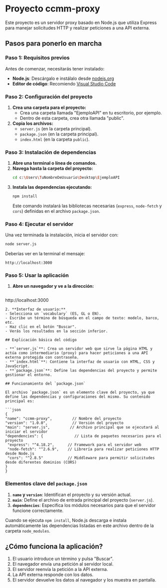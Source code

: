 # Proyecto ccmm-proxy

Este proyecto es un servidor proxy basado en Node.js que utiliza Express para manejar solicitudes HTTP y realizar peticiones a una API externa.

## Pasos para ponerlo en marcha

### Paso 1: Requisitos previos
Antes de comenzar, necesitarás tener instalado:
- **Node.js**: Descárgalo e instálalo desde [nodejs.org](https://nodejs.org/)
- **Editor de código**: Recomiendo [Visual Studio Code](https://code.visualstudio.com/)

### Paso 2: Configuración del proyecto
1. **Crea una carpeta para el proyecto:**
   - Crea una carpeta llamada "EjemploAPI" en tu escritorio, por ejemplo.
   - Dentro de esta carpeta, crea otra llamada "public".
2. **Copia los archivos:**
   - `server.js` (en la carpeta principal).
   - `package.json` (en la carpeta principal).
   - `index.html` (en la carpeta `public`).

### Paso 3: Instalación de dependencias
1. **Abre una terminal o línea de comandos.**
2. **Navega hasta la carpeta del proyecto:**
   ```sh
   cd c:\Users\TuNombreDeUsuario\Desktop\EjemploAPI
   ```
3. **Instala las dependencias ejecutando:**
   ```sh
   npm install
   ```
   Este comando instalará las bibliotecas necesarias (`express`, `node-fetch` y `cors`) definidas en el archivo `package.json`.

### Paso 4: Ejecutar el servidor
Una vez terminada la instalación, inicia el servidor con:
```sh
node server.js
```
Deberías ver en la terminal el mensaje:
```
http://localhost:3000
```

### Paso 5: Usar la aplicación
1. **Abre un navegador y ve a la dirección:**
   ```
http://localhost:3000
   ```
2. **Interfaz de usuario:**
   - Selecciona un `vocabulary` (ES, GL o EN).
   - Escribe un término de búsqueda en el campo de texto: modelo, barco, etc.
   - Haz clic en el botón "Buscar".
   - Verás los resultados en la sección inferior.

## Explicación básica del código

- **`server.js`**: Crea un servidor web que sirve la página HTML y actúa como intermediario (proxy) para hacer peticiones a una API externa protegida con contraseña.
- **`index.html`**: Contiene la interfaz de usuario con HTML, CSS y JavaScript.
- **`package.json`**: Define las dependencias del proyecto y permite gestionar el entorno.

## Funcionamiento del `package.json`

El archivo `package.json` es un elemento clave del proyecto, ya que define las dependencias y configuraciones del mismo. Su contenido principal es:

```json
{
  "name": "ccmm-proxy",         // Nombre del proyecto
  "version": "1.0.0",           // Versión del proyecto
  "main": "server.js",         // Archivo principal que se ejecutará al iniciar el servidor
  "dependencies": {              // Lista de paquetes necesarios para el proyecto
    "express": "^4.18.2",      // Framework para el servidor web
    "node-fetch": "^2.6.9",    // Librería para realizar peticiones HTTP desde Node.js
    "cors": "^2.8.5"           // Middleware para permitir solicitudes desde diferentes dominios (CORS)
  }
}
```

### Elementos clave del `package.json`
1. **`name` y `version`**: Identifican el proyecto y su versión actual.
2. **`main`**: Define el archivo de entrada principal del proyecto (`server.js`).
3. **`dependencies`**: Especifica los módulos necesarios para que el servidor funcione correctamente.

Cuando se ejecuta `npm install`, Node.js descarga e instala automáticamente las dependencias listadas en este archivo dentro de la carpeta `node_modules`.

## ¿Cómo funciona la aplicación?
1. El usuario introduce un término y pulsa "Buscar".
2. El navegador envía una petición al servidor local.
3. El servidor reenvía la petición a la API externa.
4. La API externa responde con los datos.
5. El servidor devuelve los datos al navegador y los muestra en pantalla.

